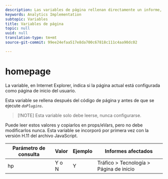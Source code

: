 ```yaml
---
description: Las variables de página rellenan directamente un informe, como pageName, Props de lista, Variables de lista, etc.
keywords: Analytics Implementation
subtopic: Variables
title: Variables de página
topic: null
uuid: null
translation-type: tm+mt
source-git-commit: 99ee24efaa517e8da700c67818c111c4aa90dc02

---
```




# homepage

La variable, en Internet Explorer, indica si la página actual está configurada como página de inicio del usuario.


<!-- 

homepage.xml

 -->

Esta variable se rellena después del código de página y antes de que se ejecute *`doPlugins`*.

> [!NOTE] Esta variable solo debe leerse, nunca configurarse.

Puede leer estos valores y copiarlos en props/eVars, pero no debe modificarlos nunca. Esta variable se incorporó por primera vez con la versión H.11 del archivo JavaScript.

| Parámetro de consulta | Valor | Ejemplo | Informes afectados |
|---|---|---|---|
| hp | Y o N | Y | Tráfico &gt; Tecnología &gt; Página de inicio |
